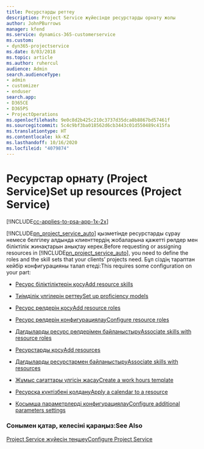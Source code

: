 ```yaml
---
title: Ресурстарды реттеу
description: Project Service жүйесінде ресурстарды орнату жолы
author: JohnPBurrows
manager: kfend
ms.service: dynamics-365-customerservice
ms.custom:
- dyn365-projectservice
ms.date: 8/03/2018
ms.topic: article
ms.author: ruhercul
audience: Admin
search.audienceType:
- admin
- customizer
- enduser
search.app:
- D365CE
- D365PS
- ProjectOperations
ms.openlocfilehash: 9e0c8d2b425c210c3737d35dca8b8867bd57461f
ms.sourcegitcommit: 5c4c9bf3ba018562d6cb3443c01d550489c415fa
ms.translationtype: HT
ms.contentlocale: kk-KZ
ms.lasthandoff: 10/16/2020
ms.locfileid: "4079874"
---
```

# <a name="set-up-resources-project-service"></a><span data-ttu-id="8cbb5-103">Ресурстар орнату (Project Service)</span><span class="sxs-lookup"><span data-stu-id="8cbb5-103">Set up resources (Project Service)</span></span>

[!INCLUDE[cc-applies-to-psa-app-1x-2x](../includes/cc-applies-to-psa-app-1x-2x.md)]

<span data-ttu-id="8cbb5-104">[!INCLUDE[pn_project_service_auto](../includes/pn-project-service-auto.md)] қызметінде ресурстарды сұрау немесе белгілеу алдында клиенттердің жобаларына қажетті рөлдер мен біліктілік жинақтарын анықтау керек.</span><span class="sxs-lookup"><span data-stu-id="8cbb5-104">Before requesting or assigning resources in [!INCLUDE[pn_project_service_auto](../includes/pn-project-service-auto.md)], you need to define the roles and the skill sets that your clients’ projects need.</span></span> <span data-ttu-id="8cbb5-105">Бұл сіздің тараптан кейбір конфигурацияны талап етеді:</span><span class="sxs-lookup"><span data-stu-id="8cbb5-105">This requires some configuration on your part:</span></span>  
  
-   [<span data-ttu-id="8cbb5-106">Ресурс біліктіліктерін қосу</span><span class="sxs-lookup"><span data-stu-id="8cbb5-106">Add resource skills</span></span>](../psa/add-resource-skills.md)  
  
-   [<span data-ttu-id="8cbb5-107">Тиімділік үлгілерін реттеу</span><span class="sxs-lookup"><span data-stu-id="8cbb5-107">Set up proficiency models</span></span>](../psa/set-up-proficiency-models.md)  
  
-   [<span data-ttu-id="8cbb5-108">Ресурс рөлдерін қосу</span><span class="sxs-lookup"><span data-stu-id="8cbb5-108">Add resource roles</span></span>](../psa/add-resource-roles.md)  
  
-   [<span data-ttu-id="8cbb5-109">Ресурс рөлдерін конфигурациялау</span><span class="sxs-lookup"><span data-stu-id="8cbb5-109">Configure resource roles</span></span>](../psa/configure-resource-roles.md)  
  
-   [<span data-ttu-id="8cbb5-110">Дағдыларды ресурс рөлдерімен байланыстыру</span><span class="sxs-lookup"><span data-stu-id="8cbb5-110">Associate skills with resource roles</span></span>](../psa/associate-skills-with-resource-roles.md)  
  
-   [<span data-ttu-id="8cbb5-111">Ресурстарды қосу</span><span class="sxs-lookup"><span data-stu-id="8cbb5-111">Add resources</span></span>](../psa/add-resources.md)  
  
-   [<span data-ttu-id="8cbb5-112">Дағдыларды ресурстармен байланыстыру</span><span class="sxs-lookup"><span data-stu-id="8cbb5-112">Associate skills with resources</span></span>](../psa/associate-skills-with-resources.md)  
  
-   [<span data-ttu-id="8cbb5-113">Жұмыс сағаттары үлгісін жасау</span><span class="sxs-lookup"><span data-stu-id="8cbb5-113">Create a work hours template</span></span>](../psa/create-work-hours-template.md)  
  
-   [<span data-ttu-id="8cbb5-114">Ресурсқа күнтізбені қолдану</span><span class="sxs-lookup"><span data-stu-id="8cbb5-114">Apply a calendar to a resource</span></span>](../psa/apply-calendar-resource.md)  
  
-   [<span data-ttu-id="8cbb5-115">Қосымша параметрлерді конфигурациялау</span><span class="sxs-lookup"><span data-stu-id="8cbb5-115">Configure additional parameters settings</span></span>](../psa/configure-additional-parameters-settings.md)  
  
### <a name="see-also"></a><span data-ttu-id="8cbb5-116">Сонымен қатар, келесіні қараңыз:</span><span class="sxs-lookup"><span data-stu-id="8cbb5-116">See Also</span></span>  
 [<span data-ttu-id="8cbb5-117">Project Service жүйесін теңшеу</span><span class="sxs-lookup"><span data-stu-id="8cbb5-117">Configure Project Service</span></span>](../psa/configure.md)
